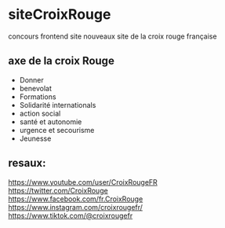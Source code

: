 # siteCroixRouge
concours frontend site nouveaux site de la croix rouge française

## axe de la croix Rouge

<ul>
    <li> Donner </li>
    <li> benevolat </li>
    <li> Formations </li>
    <li> Solidarité internationals </li>
    <li> action social </li>
    <li> santé et autonomie </li>
    <li> urgence et secourisme </li>
    <li> Jeunesse </li>
</ul>

## resaux:

https://www.youtube.com/user/CroixRougeFR <br>
https://twitter.com/CroixRouge <br>
https://www.facebook.com/fr.CroixRouge <br>
https://www.instagram.com/croixrougefr/ <br>
https://www.tiktok.com/@croixrougefr
